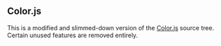 ## Color.js
This is a modified and slimmed-down version of the [Color.js](https://colorjs.io/) source tree. Certain unused features are removed entirely.
